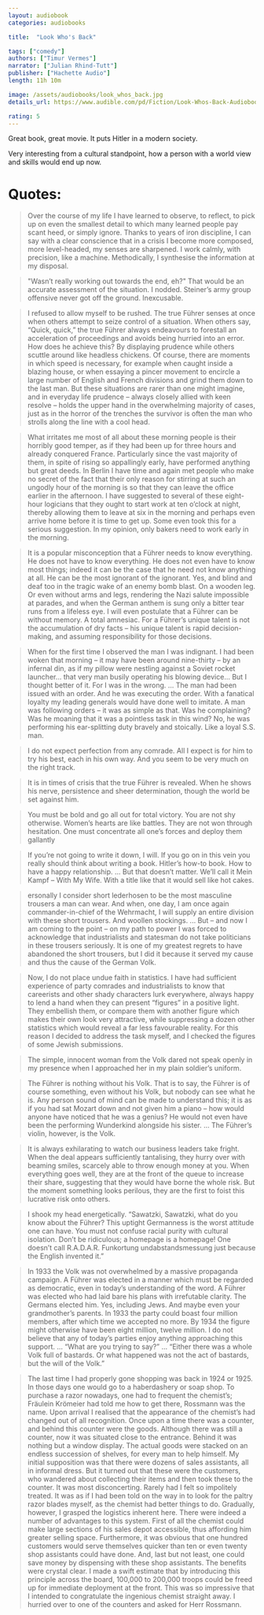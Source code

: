 ```yaml
---
layout: audiobook
categories: audiobooks

title:  "Look Who's Back"

tags: ["comedy"]
authors: ["Timur Vermes"]
narrator: ["Julian Rhind-Tutt"]
publisher: ["Hachette Audio"]
length: 11h 10m

image: /assets/audiobooks/look_whos_back.jpg
details_url: https://www.audible.com/pd/Fiction/Look-Whos-Back-Audiobook/B07C82X76Q

rating: 5
---
```


Great book, great movie. It puts Hitler in a modern society. 

Very interesting from a cultural standpoint, how a person with a world view and skills would end up now.

# Quotes: 

> Over the course of my life I have learned to observe, to reflect, to pick up on even the smallest detail to which many learned people pay scant heed, or simply ignore. Thanks to years of iron discipline, I can say with a clear conscience that in a crisis I become more composed, more level-headed, my senses are sharpened. I work calmly, with precision, like a machine. Methodically, I synthesise the information at my disposal.

> "Wasn’t really working out towards the end, eh?"  That would be an accurate assessment of the situation. I nodded. Steiner’s army group offensive never got off the ground. Inexcusable.

> I refused to allow myself to be rushed. The true Führer senses at once when others attempt to seize control of a situation. When others say, “Quick, quick,” the true Führer always endeavours to forestall an acceleration of proceedings and avoids being hurried into an error. How does he achieve this? By displaying prudence while others scuttle around like headless chickens. Of course, there are moments in which speed is necessary, for example when caught inside a blazing house, or when essaying a pincer movement to encircle a large number of English and French divisions and grind them down to the last man. But these situations are rarer than one might imagine, and in everyday life prudence – always closely allied with keen resolve – holds the upper hand in the overwhelming majority of cases, just as in the horror of the trenches the survivor is often the man who strolls along the line with a cool head.

> What irritates me most of all about these morning people is their horribly good temper, as if they had been up for three hours and already conquered France. Particularly since the vast majority of them, in spite of rising so appallingly early, have performed anything but great deeds. In Berlin I have time and again met people who make no secret of the fact that their only reason for stirring at such an ungodly hour of the morning is so that they can leave the office earlier in the afternoon. I have suggested to several of these eight-hour logicians that they ought to start work at ten o’clock at night, thereby allowing them to leave at six in the morning and perhaps even arrive home before it is time to get up. Some even took this for a serious suggestion. In my opinion, only bakers need to work early in the morning.

> It is a popular misconception that a Führer needs to know everything. He does not have to know everything. He does not even have to know most things; indeed it can be the case that he need not know anything at all. He can be the most ignorant of the ignorant. Yes, and blind and deaf too in the tragic wake of an enemy bomb blast. On a wooden leg. Or even without arms and legs, rendering the Nazi salute impossible at parades, and when the German anthem is sung only a bitter tear runs from a lifeless eye. I will even postulate that a Führer can be without memory. A total amnesiac. For a Führer’s unique talent is not the accumulation of dry facts – his unique talent is rapid decision-making, and assuming responsibility for those decisions. 

> When for the first time I observed the man I was indignant. I had been woken that morning – it may have been around nine-thirty – by an infernal din, as if my pillow were nestling against a Soviet rocket launcher... that very man busily operating his blowing device... But I thought better of it. For I was in the wrong. ... The man had been issued with an order. And he was executing the order. With a fanatical loyalty my leading generals would have done well to imitate. A man was following orders – it was as simple as that. Was he complaining? Was he moaning that it was a pointless task in this wind? No, he was performing his ear-splitting duty bravely and stoically. Like a loyal S.S. man.

> I do not expect perfection from any comrade. All I expect is for him to try his best, each in his own way. And you seem to be very much on the right track.

> It is in times of crisis that the true Führer is revealed. When he shows his nerve, persistence and sheer determination, though the world be set against him.

> You must be bold and go all out for total victory. You are not shy otherwise. Women’s hearts are like battles. They are not won through hesitation. One must concentrate all one’s forces and deploy them gallantly

> If you’re not going to write it down, I will. If you go on in this vein you really should think about writing a book. Hitler’s how-to book. How to have a happy relationship. ... But that doesn’t matter. We’ll call it Mein Kampf – With My Wife. With a title like that it would sell like hot cakes.

> ersonally I consider short lederhosen to be the most masculine trousers a man can wear. And when, one day, I am once again commander-in-chief of the Wehrmacht, I will supply an entire division with these short trousers. And woollen stockings. ... But – and now I am coming to the point – on my path to power I was forced to acknowledge that industrialists and statesman do not take politicians in these trousers seriously. It is one of my greatest regrets to have abandoned the short trousers, but I did it because it served my cause and thus the cause of the German Volk.

> Now, I do not place undue faith in statistics. I have had sufficient experience of party comrades and industrialists to know that careerists and other shady characters lurk everywhere, always happy to lend a hand when they can present “figures” in a positive light. They embellish them, or compare them with another figure which makes their own look very attractive, while suppressing a dozen other statistics which would reveal a far less favourable reality. For this reason I decided to address the task myself, and I checked the figures of some Jewish submissions. 

> The simple, innocent woman from the Volk dared not speak openly in my presence when I approached her in my plain soldier’s uniform.

> The Führer is nothing without his Volk. That is to say, the Führer is of course something, even without his Volk, but nobody can see what he is. Any person sound of mind can be made to understand this; it is as if you had sat Mozart down and not given him a piano – how would anyone have noticed that he was a genius? He would not even have been the performing Wunderkind alongside his sister. ... The Führer’s violin, however, is the Volk.

> It is always exhilarating to watch our business leaders take fright. When the deal appears sufficiently tantalising, they hurry over with beaming smiles, scarcely able to throw enough money at you. When everything goes well, they are at the front of the queue to increase their share, suggesting that they would have borne the whole risk. But the moment something looks perilous, they are the first to foist this lucrative risk onto others.

> I shook my head energetically. “Sawatzki, Sawatzki, what do you know about the Führer? This uptight Germanness is the worst attitude one can have. You must not confuse racial purity with cultural isolation. Don’t be ridiculous; a homepage is a homepage! One doesn’t call R.A.D.A.R. Funkortung undabstandsmessung just because the English invented it.”

> In 1933 the Volk was not overwhelmed by a massive propaganda campaign. A Führer was elected in a manner which must be regarded as democratic, even in today’s understanding of the word. A Führer was elected who had laid bare his plans with irrefutable clarity. The Germans elected him. Yes, including Jews. And maybe even your grandmother’s parents. In 1933 the party could boast four million members, after which time we accepted no more. By 1934 the figure might otherwise have been eight million, twelve million. I do not believe that any of today’s parties enjoy anything approaching this support. ... “What are you trying to say?” ... “Either there was a whole Volk full of bastards. Or what happened was not the act of bastards, but the will of the Volk.”

> The last time I had properly gone shopping was back in 1924 or 1925. In those days one would go to a haberdashery or soap shop. To purchase a razor nowadays, one had to frequent the chemist’s; Fräulein Krömeier had told me how to get there, Rossmann was the name. Upon arrival I realised that the appearance of the chemist’s had changed out of all recognition. Once upon a time there was a counter, and behind this counter were the goods. Although there was still a counter, now it was situated close to the entrance. Behind it was nothing but a window display. The actual goods were stacked on an endless succession of shelves, for every man to help himself. My initial supposition was that there were dozens of sales assistants, all in informal dress. But it turned out that these were the customers, who wandered about collecting their items and then took these to the counter. It was most disconcerting. Rarely had I felt so impolitely treated. It was as if I had been told on the way in to look for the paltry razor blades myself, as the chemist had better things to do. Gradually, however, I grasped the logistics inherent here. There were indeed a number of advantages to this system. First of all the chemist could make large sections of his sales depot accessible, thus affording him greater selling space. Furthermore, it was obvious that one hundred customers would serve themselves quicker than ten or even twenty shop assistants could have done. And, last but not least, one could save money by dispensing with these shop assistants. The benefits were crystal clear. I made a swift estimate that by introducing this principle across the board, 100,000 to 200,000 troops could be freed up for immediate deployment at the front. This was so impressive that I intended to congratulate the ingenious chemist straight away. I hurried over to one of the counters and asked for Herr Rossmann.